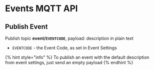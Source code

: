 # Events MQTT API

## Publish Event

Publish topic **event/`EVENTCODE`**, payload: description in plain text

- `EVENTCODE` - the Event Code, as set in Event Settings

{% hint style="info" %}
To publish an event with the default description from event settings, just send an empty payload
{% endhint %}
